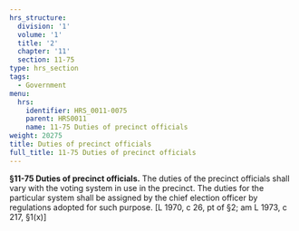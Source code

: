 ```yaml
---
hrs_structure:
  division: '1'
  volume: '1'
  title: '2'
  chapter: '11'
  section: 11-75
type: hrs_section
tags:
  - Government
menu:
  hrs:
    identifier: HRS_0011-0075
    parent: HRS0011
    name: 11-75 Duties of precinct officials
weight: 20275
title: Duties of precinct officials
full_title: 11-75 Duties of precinct officials
---
```

**§11-75 Duties of precinct officials.** The duties of the precinct officials shall vary with the voting system in use in the precinct. The duties for the particular system shall be assigned by the chief election officer by regulations adopted for such purpose. [L 1970, c 26, pt of §2; am L 1973, c 217, §1(x)]
